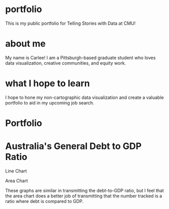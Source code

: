 # portfolio
This is my public portfolio for Telling Stories with Data at CMU!

# about me
My name is Carlee! I am a Pittsburgh-based graduate student who loves data visualization, creative communities, and equity work. 

# what I hope to learn
I hope to hone my non-cartographic data visualization and create a valuable portfolio to aid in my upcoming job search.

# Portfolio

# Australia's General Debt to GDP Ratio
Line Chart
<div class="flourish-embed flourish-chart" data-src="visualisation/7254836"><script src="https://public.flourish.studio/resources/embed.js"></script></div>

Area Chart
<div class="flourish-embed flourish-chart" data-src="visualisation/7255074"><script src="https://public.flourish.studio/resources/embed.js"></script></div>

These graphs are similar in transmitting the debt-to-GDP ratio, but I feel that the area chart does a better job of transmitting that the number tracked is a ratio where debt is compared to GDP.

